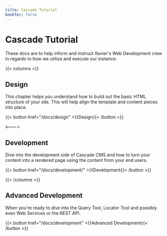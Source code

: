 ```yaml
---
title: Cascade Tutorial
bookToc: false
---
```


# Cascade Tutorial

These docs are to help inform and instruct Xavier's Web Development crew
in regards to how we utilize and execute our instance.

{{< columns >}}
## Design

This chapter helps you understand how to build out the basic HTML structure
of your site. This will help align the template and content pieces into place.

{{< button href="/docs/design" >}}Design{{< /button >}}

<--->

## Development

Dive into the development side of Cascade CMS and how to turn your content
into a rendered page using the content from your end users.

{{< button href="/docs/development/" >}}Development{{< /button >}}

{{< /columns >}}

## Advanced Development

When you're ready to dive into the Query Tool, Locator Tool and possibly even 
Web Services or the REST API. 

{{< button href="/docs/development" >}}Advanced Development{{< /button >}}